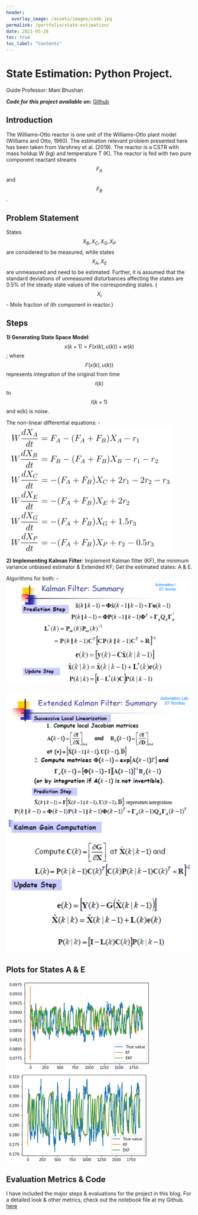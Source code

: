 ```yaml
---
header:
  overlay_image: /assets/images/code.jpg
permalink: /portfolio/state-estimation/
date: 2021-05-26
toc: true
toc_label: "Contents"
---
```


# State Estimation: Python Project. 
Guide Professor: Mani Bhushan

**_Code for this project available on:_** [Github](ttps://github.com/Pradyum1999/CL653---State-Estimation-Project/blob/main/CL653_Report.ipynb)

## Introduction
The Williams–Otto reactor is one unit of the Williams–Otto plant model (Williams and
Otto, 1960). The estimation relevant problem presented here has been taken from Varshney
et al. (2019). The reactor is a CSTR with mass holdup W (kg) and temperature T (K).
The reactor is fed with two pure component reactant streams $$F_A$$ and $$F_B$$ .

## Problem Statement 
States $$X_B , X_C , X_G, X_P$$ are considered to be measured, while states $$X_A , X_E$$ are unmeasured and need to be estimated. Further, it is assumed that the standard deviations of unmeasured disturbances affecting the states are 0.5% of the steady state values of the corresponding states. ($$X_i$$ - Mole fraction of ith component in reactor.)

## Steps

**1) Generating State Space Model**: $$ x(k+1)=F(x(k),u(k)) + w(k) $$; where $$ F(x(k),u(k)) $$represents integration of the original from time $$ t(k) $$ to $$ t(k+1) $$ and w(k) is noise.

The non-linear differential equations: -
![Equations](/assets/images/se1.png)

**2) Implementing Kalman Filter**: Implement Kalman filter (KF), the minimum variance unbiased estimator & Extended KF; Get the estimated states: A & E.

Algorithms for both: -
![KF](/assets/images/kalman_filter.png)

![EKF](/assets/images/EKF1.png)
![EKF](/assets/images/EKF2.png)


## Plots for States A & E

![plotA](/assets/images/A.png)
![plotE](/assets/images/E.png)

## Evaluation Metrics & Code

I have included the major steps & evaluations for the project in this blog. For a detailed look & other metrics, check out the notebook file at my Github. [here](https://github.com/Pradyum1999/CL653---State-Estimation-Project/blob/main/CL653_Report.ipynb)





<!------------------------------------ FOOTER -------------------------------->
